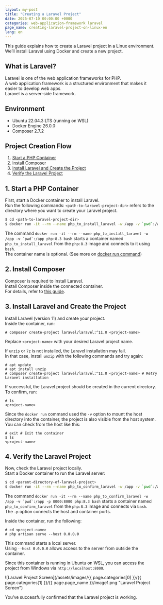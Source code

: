```yaml
---
layout: my-post
title: "Creating a Laravel Project"
date: 2025-07-10 00:00:00 +0000
categories: web-application-framework laravel
page_name: creating-laravel-project-on-linux-en
lang: en
---
```


This guide explains how to create a Laravel project in a Linux environment.  
We’ll install Laravel using Docker and create a new project.

## What is Laravel?
Laravel is one of the web application frameworks for PHP.  
A web application framework is a structured environment that makes it easier to develop web apps.  
Laravel is a server-side framework.

## Environment
- Ubuntu 22.04.3 LTS (running on WSL)
- Docker Engine 26.0.0
- Composer 2.7.2

## Project Creation Flow
1. [Start a PHP Container](#1-start-a-php-container)
2. [Install Composer](#2-install-composer)
3. [Install Laravel and Create the Project](#3-install-laravel-and-create-the-project)
4. [Verify the Laravel Project](#4-verify-the-laravel-project)

## 1. Start a PHP Container
First, start a Docker container to install Laravel.  
Run the following commands:
`<path-to-laravel-project-dir>` refers to the directory where you want to create your Laravel project.

```bash
$ cd <path-to-laravel-project-dir>
$ docker run -it --rm --name php_to_install_laravel -w /app -v `pwd`:/app php:8.3 bash
```

The command ``docker run -it --rm --name php_to_install_laravel -w /app -v `pwd`:/app php:8.3 bash`` starts a container named `php_to_install_laravel` from the `php:8.3` image and connects to it using `bash`.  
The container name is optional.
(See more on [docker run command](/platform/docker/about-docker-commands#docker-run-en))

## 2. Install Composer
Composer is required to install Laravel.  
Install Composer inside the connected container.  
For details, refer to [this guide](/programming/php/installing-composer-on-linux-en).

## 3. Install Laravel and Create the Project
Install Laravel (version 11) and create your project.  
Inside the container, run:

```
# composer create-project laravel/laravel:^11.0 <project-name>
```

Replace `<project-name>` with your desired Laravel project name.

If `unzip` or `7z` is not installed, the Laravel installation may fail.  
In that case, install `unzip` with the following commands and try again:

```
# apt update
# apt install unzip
# composer create-project laravel/laravel:^11.0 <project-name> # Retry Laravel installation
```

If successful, the Laravel project should be created in the current directory.  
To confirm, run:

```
# ls
<project-name>
```

Since the `docker run` command used the `-v` option to mount the host directory into the container, the project is also visible from the host system.  
You can check from the host like this:

```
# exit # Exit the container
$ ls
<project-name>
```

## 4. Verify the Laravel Project
Now, check the Laravel project locally.  
Start a Docker container to run the Laravel server:

```bash
$ cd <parent-directory-of-laravel-project>
$ docker run -it --rm --name php_to_confirm_laravel -w /app -v `pwd`:/app -p 8000:8000 php:8.3 bash
```

The command ``docker run -it --rm --name php_to_confirm_laravel -w /app -v `pwd`:/app -p 8000:8000 php:8.3 bash`` starts a container named `php_to_confirm_laravel` from the `php:8.3` image and connects via `bash`.  
The `-p` option connects the host and container ports.

Inside the container, run the following:

```
# cd <project-name>
# php artisan serve --host 0.0.0.0
```

This command starts a local server.  
Using `--host 0.0.0.0` allows access to the server from outside the container.

Since this container is running in Ubuntu on WSL, you can access the project from Windows via `http://localhost:8000`.

![Laravel Project Screen](/assets/images/{{ page.categories[0] }}/{{ page.categories[1] }}/{{ page.page_name }}/image1.png "Laravel Project Screen")

You’ve successfully confirmed that the Laravel project is working.